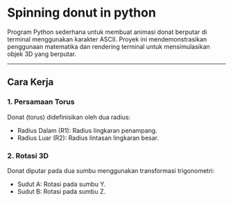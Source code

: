 # Spinning donut in python

Program Python sederhana untuk membuat animasi donat berputar di terminal menggunakan karakter ASCII. Proyek ini mendemonstrasikan penggunaan matematika dan rendering terminal untuk mensimulasikan objek 3D yang berputar.

---

## Cara Kerja

### 1. Persamaan Torus
Donat (torus) didefinisikan oleh dua radius:
- Radius Dalam (R1): Radius lingkaran penampang.
- Radius Luar (R2): Radius lintasan lingkaran besar.

### 2. Rotasi 3D
Donat diputar pada dua sumbu menggunakan transformasi trigonometri:
- Sudut A: Rotasi pada sumbu Y.
- Sudut B: Rotasi pada sumbu Z.


